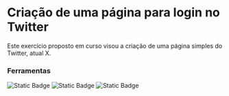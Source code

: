 # Criação de uma página para login no Twitter

Este exercício proposto em curso visou a criação de uma página simples do Twitter, atual X.

### Ferramentas
![Static Badge](https://img.shields.io/badge/HTML5-black?style=flat&logo=HTML5&logoColor=white&link=https%3A%2F%2Fx.com%2F%3Flang%3Dpt)
![Static Badge](https://img.shields.io/badge/CSS3-black?style=flat&logo=CSS3&logoColor=white&link=https%3A%2F%2Fx.com%2F%3Flang%3Dpt)
![Static Badge](https://img.shields.io/badge/Bootstrap-black?style=flat&logo=Bootstrap&logoColor=white&link=https%3A%2F%2Fx.com%2F%3Flang%3Dpt)
